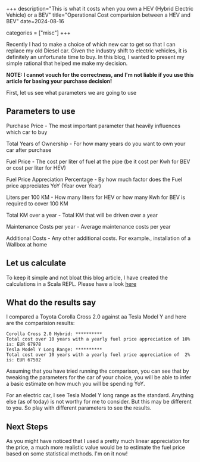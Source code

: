 +++
description="This is what it costs when you own a HEV (Hybrid Electric Vehicle) or a BEV"
title="Operational Cost comparision between a HEV and BEV"
date=2024-08-16

categories = ["misc"]
+++

Recently I had to make a choice of which new car to get so that I can replace my old Diesel car. Given the industry shift 
to electric vehicles, it is definitely an unfortunate time to buy. In this blog, I wanted to present my simple rational
that helped me make my decision.

**NOTE: I cannot vouch for the correctness, and I'm not liable if you use this article for basing your purchase decision!**

First, let us see what parameters we are going to use

## Parameters to use

Purchase Price - The most important parameter that heavily influences which car to buy

Total Years of Ownership - For how many years do you want to own your car after purchase

Fuel Price - The cost per liter of fuel at the pipe (be it cost per Kwh for BEV or cost per liter for HEV)

Fuel Price Appreciation Percentage - By how much factor does the Fuel price appreciates YoY (Year over Year)

Liters per 100 KM - How many liters for HEV or how many Kwh for BEV is required to cover 100 KM

Total KM over a year - Total KM that will be driven over a year

Maintenance Costs per year - Average maintenance costs per year

Additional Costs - Any other additional costs. For example., installation of a Wallbox at home

## Let us calculate

To keep it simple and not bloat this blog article, I have created the calculations in a Scala REPL. Please have a 
look [here](https://scastie.scala-lang.org/nX5uMcgZQx2HXVnMk4tFvA)

## What do the results say

I compared a Toyota Corolla Cross 2.0 against aa Tesla Model Y and here are the comparision results:

```
Corolla Cross 2.0 Hybrid: **********
Total cost over 10 years with a yearly fuel price appreciation of 10% is: EUR 67978
Tesla Model Y Long Range: **********
Total cost over 10 years with a yearly fuel price appreciation of  2% is: EUR 67502
```

Assuming that you have tried running the comparison, you can see that by tweaking the parameters for the car of your choice,
you will be able to infer a basic estimate on how much you will be spending YoY.

For an electric car, I see Tesla Model Y long range as the standard. Anything else (as of today) is not worthy for me to
consider. But this may be different to you. So play with different parameters to see the results.

## Next Steps

As you might have noticed that I used a pretty much linear appreciation for the price, a much more realistic value would 
be to estimate the fuel price based on some statistical methods. I'm on it now!
